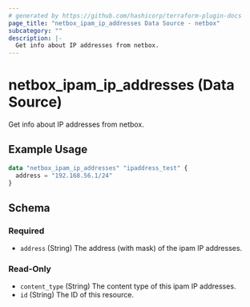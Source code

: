 ```yaml
---
# generated by https://github.com/hashicorp/terraform-plugin-docs
page_title: "netbox_ipam_ip_addresses Data Source - netbox"
subcategory: ""
description: |-
  Get info about IP addresses from netbox.
---
```


# netbox_ipam_ip_addresses (Data Source)

Get info about IP addresses from netbox.

## Example Usage

```terraform
data "netbox_ipam_ip_addresses" "ipaddress_test" {
  address = "192.168.56.1/24"
}
```

<!-- schema generated by tfplugindocs -->
## Schema

### Required

- `address` (String) The address (with mask) of the ipam IP addresses.

### Read-Only

- `content_type` (String) The content type of this ipam IP addresses.
- `id` (String) The ID of this resource.
